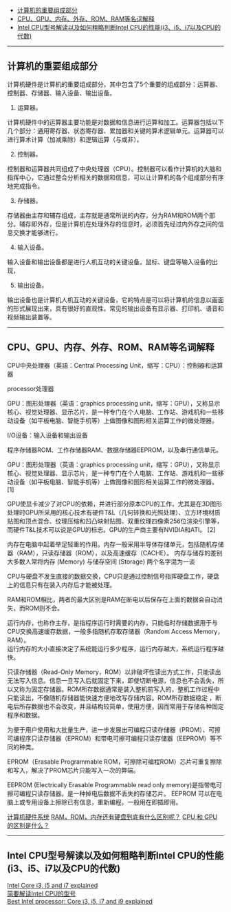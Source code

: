 - [计算机的重要组成部分](#计算机的重要组成部分)
- [CPU、GPU、内存、外存、ROM、RAM等名词解释](#CPU、GPU、内存、外存、ROM、RAM等名词解释)
- [Intel CPU型号解读以及如何粗略判断Intel CPU的性能(i3、i5、i7以及CPU的代数)](#Intel-CPU型号解读以及如何粗略判断Intel-CPU的性能(i3、i5、i7以及CPU的代数))
---------------------------------------------------------------------------------------------------------------------
## 计算机的重要组成部分

计算机硬件是计算机的重要组成部分，其中包含了5个重要的组成部分：运算器、控制器、存储器、输入设备、输出设备。


1. 运算器。
   
计算机硬件中的运算器主要功能是对数据和信息进行运算和加工。运算器包括以下几个部分：通用寄存器、状态寄存器、累加器和关键的算术逻辑单元。运算器可以进行算术计算（加减乘除）和逻辑运算（与或非）。


2. 控制器。

控制器和运算器共同组成了中央处理器（CPU）。控制器可以看作计算机的大脑和指挥中心，它通过整合分析相关的数据和信息，可以让计算机的各个组成部分有序地完成指令。

3. 存储器。

存储器由主存和辅存组成，主存就是通常所说的内存，分为RAM和ROM两个部分。辅存即外存，但是计算机在处理外存的信息时，必须首先经过内外存之间的信息交换才能够进行。

4. 输入设备。

输入设备和输出设备都是进行人机互动的关键设备。鼠标、键盘等输入设备的出现，


5. 输出设备。

输出设备也是计算机人机互动的关键设备，它的特点是可以将计算机的信息以画面的形式展现出来，具有很好的直观性。常见的输出设备有显示器、打印机、语音和视频输出装置等。


---------------------------------------------------------------------------------------------------------------------
## CPU、GPU、内存、外存、ROM、RAM等名词解释



CPU中央处理器（英語：Central Processing Unit，缩写：CPU）：控制器和运算器

processor处理器

GPU：图形处理器（英语：graphics processing unit，缩写：GPU），又称显示核心、视觉处理器、显示芯片，是一种专门在个人电脑、工作站、游戏机和一些移动设备（如平板电脑、智能手机等）上做图像和图形相关运算工作的微处理器。


I/O设备：输入设备和输出设备


程序存储器ROM、工作存储器RAM、数据存储器EEPROM，以及串行通信单元。




GPU：图形处理器（英语：graphics processing unit，缩写：GPU），又称显示核心、视觉处理器、显示芯片，是一种专门在个人电脑、工作站、游戏机和一些移动设备（如平板电脑、智能手机等）上做图像和图形相关运算工作的微处理器。 [1]

GPU使显卡减少了对CPU的依赖，并进行部分原本CPU的工作，尤其是在3D图形处理时GPU所采用的核心技术有硬件T&L（几何转换和光照处理）、立方环境材质贴图和顶点混合、纹理压缩和凹凸映射贴图、双重纹理四像素256位渲染引擎等，而硬件T&L技术可以说是GPU的标志。GPU的生产商主要有NVIDIA和ATI。 [2]






内存在电脑中起着举足轻重的作用。内存一般采用半导体存储单元，包括随机存储器（RAM），只读存储器（ROM），以及高速缓存（CACHE）。
内存与储存的差别 大多数人常将内存 (Memory) 与储存空间 (Storage) 两个名字混为一谈

CPU与硬盘不发生直接的数据交换，CPU只是通过控制信号指挥硬盘工作，硬盘上的信息只有在装入内存后才能被处理。



RAM和ROM相比，两者的最大区别是RAM在断电以后保存在上面的数据会自动消失，而ROM则不会。

运行内存，也称作主存，是指程序运行时需要的内存，只能临时存储数据用于与CPU交换高速缓存数据，一般多指随机存取存储器（Random Access Memory，RAM）。  
运行内存的大小直接决定了系统能运行多少程序，运行内存越大，系统运行程序越快。


只读存储器（Read-Only Memory，ROM）以非破坏性读出方式工作，只能读出无法写入信息。信息一旦写入后就固定下来，即使切断电源，信息也不会丢失，所以又称为固定存储器。ROM所存数据通常是装入整机前写入的，整机工作过程中只能读出，不像随机存储器能快速方便地改写存储内容。ROM所存数据稳定 ，断电后所存数据也不会改变，并且结构较简单，使用方便，因而常用于存储各种固定程序和数据。


为便于用户使用和大批量生产，进一步发展出可编程只读存储器（PROM）、可擦可编程序只读存储器（EPROM）和带电可擦可编程只读存储器（EEPROM）等不同的种类。


EPROM（Erasable Programmable ROM，可擦除可编程ROM）芯片可重复擦除和写入，解决了PROM芯片只能写入一次的弊端。

EEPROM (Electrically Erasable Programmable read only memory)是指带电可擦可编程只读存储器。是一种掉电后数据不丢失的存储芯片。 EEPROM 可以在电脑上或专用设备上擦除已有信息，重新编程。一般用在即插即用。




[计算机硬件系统](https://baike.baidu.com/item/%E8%AE%A1%E7%AE%97%E6%9C%BA%E7%A1%AC%E4%BB%B6%E7%B3%BB%E7%BB%9F/8092895)
[RAM，ROM，内存还有硬盘到底有什么区别呢？](https://www.kancloud.cn/digest/comp/122500)
[CPU 和 GPU 的区别是什么？](https://www.zhihu.com/question/19903344)  





---------------------------------------------------------------------------------------------------------------------
## Intel CPU型号解读以及如何粗略判断Intel CPU的性能(i3、i5、i7以及CPU的代数)



[Intel Core i3, i5 and i7 explained](http://net-informations.com/q/diff/i3i5i7.html)  
[简要解读Intel CPU的型号](https://blog.csdn.net/mahoon411/article/details/106963398)  
[Best Intel processor: Core i3, i5, i7 and i9 explained](https://www.trustedreviews.com/best/best-intel-processor-3517396)  

[]()  






